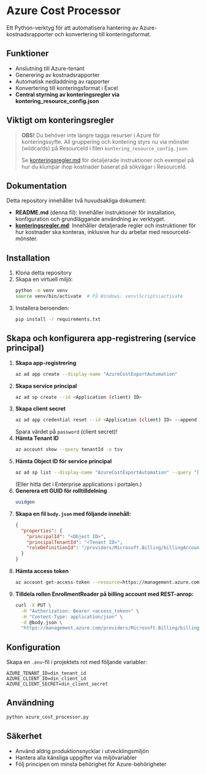 # Azure Cost Processor

Ett Python-verktyg för att automatisera hantering av Azure-kostnadsrapporter och konvertering till konteringsformat.

## Funktioner

- Anslutning till Azure-tenant
- Generering av kostnadsrapporter
- Automatisk nedladdning av rapporter
- Konvertering till konteringsformat i Excel
- **Central styrning av konteringsregler via kontering_resource_config.json**

## Viktigt om konteringsregler

> **OBS!** Du behöver inte längre tagga resurser i Azure för konteringssyfte. All gruppering och kontering styrs nu via mönster (wildcards) på ResourceId i filen `kontering_resource_config.json`.
>
> Se [konteringsregler.md](konteringsregler.md) för detaljerade instruktioner och exempel på hur du klumpar ihop kostnader baserat på sökvägar i ResourceId.

## Dokumentation

Detta repository innehåller två huvudsakliga dokument:

- **README.md** (denna fil): Innehåller instruktioner för installation, konfiguration och grundläggande användning av verktyget.
- **[konteringsregler.md](konteringsregler.md)**: Innehåller detaljerade regler och instruktioner för hur kostnader ska konteras, inklusive hur du arbetar med resourceId-mönster.

## Installation

1. Klona detta repository
2. Skapa en virtuell miljö:
   ```bash
   python -m venv venv
   source venv/bin/activate  # På Windows: venv\Scripts\activate
   ```
3. Installera beroenden:
   ```bash
   pip install -r requirements.txt
   ```

## Skapa och konfigurera app-registrering (service principal)

1. **Skapa app-registrering**
   ```sh
   az ad app create --display-name "AzureCostExportAutomation"
   ```
2. **Skapa service principal**
   ```sh
   az ad sp create --id <Application (client) ID>
   ```
3. **Skapa client secret**
   ```sh
   az ad app credential reset --id <Application (client) ID> --append --display-name "CostExportSecret"
   ```
   Spara värdet på `password` (client secret)!
4. **Hämta Tenant ID**
   ```sh
   az account show --query tenantId -o tsv
   ```
5. **Hämta Object ID för service principal**
   ```sh
   az ad sp list --display-name "AzureCostExportAutomation" --query "[0].objectId" -o tsv
   ```
   (Eller hitta det i Enterprise applications i portalen.)
6. **Generera ett GUID för rolltilldelning**
   ```sh
   uuidgen
   ```
7. **Skapa en fil `body.json` med följande innehåll:**
   ```json
   {
     "properties": {
       "principalId": "<Object ID>",
       "principalTenantId": "<Tenant ID>",
       "roleDefinitionId": "/providers/Microsoft.Billing/billingAccounts/<BillingAccountId>/billingRoleDefinitions/24f8edb6-1668-4659-b5e2-40bb5f3a7d7e"
     }
   }
   ```
8. **Hämta access token**
   ```sh
   az account get-access-token --resource=https://management.azure.com --query accessToken -o tsv
   ```
9. **Tilldela rollen EnrollmentReader på billing account med REST-anrop:**
   ```sh
   curl -X PUT \
     -H "Authorization: Bearer <access_token>" \
     -H "Content-Type: application/json" \
     -d @body.json \
     "https://management.azure.com/providers/Microsoft.Billing/billingAccounts/<BillingAccountId>/billingRoleAssignments/<GUID>?api-version=2024-04-01"
   ```

## Konfiguration

Skapa en `.env`-fil i projektets rot med följande variabler:
```
AZURE_TENANT_ID=din_tenant_id
AZURE_CLIENT_ID=din_client_id
AZURE_CLIENT_SECRET=din_client_secret
```

## Användning

```python
python azure_cost_processor.py
```

## Säkerhet

- Använd aldrig produktionsnycklar i utvecklingsmiljön
- Hantera alla känsliga uppgifter via miljövariabler
- Följ principen om minsta behörighet för Azure-behörigheter 